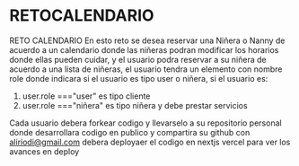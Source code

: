 # RETOCALENDARIO
RETO CALENDARIO
En esto reto se desea reservar una Niñera o Nanny de acuerdo a un calendario 
donde las niñeras podran modificar los horarios donde ellas pueden cuidar, 
y el usuario podra reservar a su niñera de acuerdo a una lista de niñeras,
el usuario tendra un elemento con nombre role donde indicara si el usuario es 
tipo user o niñera, si el usuario es:

1. user.role ==="user"   es tipo cliente
2. user.role ==="niñera" es tipo niñera y debe prestar servicios
   
Cada usuario debera forkear codigo y llevarselo a su repositorio personal donde desarrollara codigo
en publico y compartira su github con aliriodi@gmail.com debera deployaer el codigo en nextjs vercel 
para ver los avances en deploy

